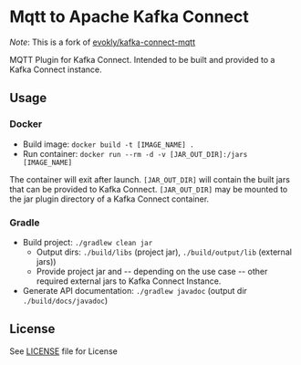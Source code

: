 # Mqtt to Apache Kafka Connect 

*Note*: This is a fork of [evokly/kafka-connect-mqtt](https://github.com/evokly/kafka-connect-mqtt)

MQTT Plugin for Kafka Connect. Intended to be built and provided to a Kafka Connect instance.

## Usage

### Docker

* Build image: `docker build -t [IMAGE_NAME] .`
* Run container: `docker run --rm -d -v [JAR_OUT_DIR]:/jars [IMAGE_NAME]`

The container will exit after launch. `[JAR_OUT_DIR]` will contain the built jars that can be provided to Kafka Connect. `[JAR_OUT_DIR]` may be mounted to the jar plugin directory of a Kafka Connect container.

### Gradle

* Build project: `./gradlew clean jar`
  * Output dirs: `./build/libs` (project jar), `./build/output/lib` (external jars))
  * Provide project jar and -- depending on the use case -- other required external jars to Kafka Connect Instance.
* Generate API documentation: `./gradlew javadoc` (output dir `./build/docs/javadoc`)

## License
See [LICENSE](LICENSE) file for License
